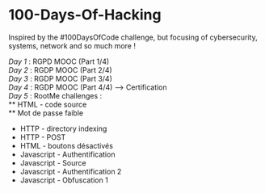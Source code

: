 # 100-Days-Of-Hacking
Inspired by the #100DaysOfCode challenge, but focusing of cybersecurity, systems, network and so much more !

*Day 1* : RGPD MOOC (Part 1/4)  
*Day 2* : RGDP MOOC (Part 2/4)  
*Day 3* : RGDP MOOC (Part 3/4)  
*Day 4* : RGDP MOOC (Part 4/4) --> Certification  
*Day 5* : RootMe challenges :   
** HTML - code source  
** Mot de passe faible  
* HTTP - directory indexing  
* HTTP - POST  
* HTML - boutons désactivés  
* Javascript - Authentification  
* Javascript - Source  
* Javascript - Authentification 2  
* Javascript - Obfuscation 1  
